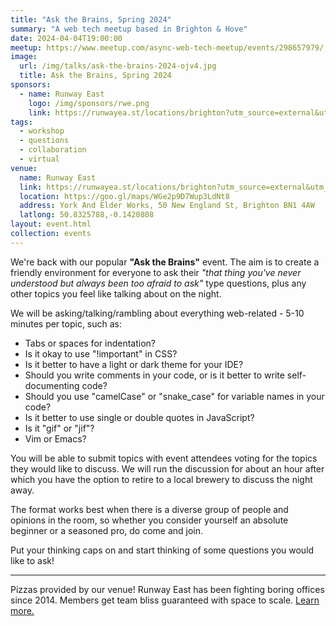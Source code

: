 ```yaml
---
title: "Ask the Brains, Spring 2024"
summary: "A web tech meetup based in Brighton & Hove"
date: 2024-04-04T19:00:00
meetup: https://www.meetup.com/async-web-tech-meetup/events/298657979/
image:
  url: /img/talks/ask-the-brains-2024-ojv4.jpg
  title: Ask the Brains, Spring 2024
sponsors:
  - name: Runway East
    logo: /img/sponsors/rwe.png
    link: https://runwayea.st/locations/brighton?utm_source=external&utm_medium=event&utm_campaign=sponsorship
tags:
  - workshop
  - questions
  - collaboration
  - virtual
venue:
  name: Runway East
  link: https://runwayea.st/locations/brighton?utm_source=external&utm_medium=event&utm_campaign=sponsorship
  location: https://goo.gl/maps/WGe2p9D7Wup3LdNt8
  address: York And Elder Works, 50 New England St, Brighton BN1 4AW
  latlong: 50.8325788,-0.1420808
layout: event.html
collection: events
---
```


We're back with our popular **"Ask the Brains"** event. The aim is to create a friendly environment for everyone to ask their _"that thing you've never understood but always been too afraid to ask"_ type questions, plus any other topics you feel like talking about on the night.

We will be asking/talking/rambling about everything web-related - 5-10 minutes per topic, such as:

- Tabs or spaces for indentation?
- Is it okay to use "!important" in CSS?
- Is it better to have a light or dark theme for your IDE?
- Should you write comments in your code, or is it better to write self-documenting code?
- Should you use "camelCase" or "snake_case" for variable names in your code?
- Is it better to use single or double quotes in JavaScript?
- Is it "gif" or "jif"?
- Vim or Emacs?

You will be able to submit topics with event attendees voting for the topics they would like to discuss. We will run the discussion for about an hour after which you have the option to retire to a local brewery to discuss the night away.

The format works best when there is a diverse group of people and opinions in the room, so whether you consider yourself an absolute beginner or a seasoned pro, do come and join.

Put your thinking caps on and start thinking of some questions you would like to ask!

---

Pizzas provided by our venue! Runway East has been fighting boring offices since 2014. Members get team bliss guaranteed with space to scale. [Learn more.](https://runwayea.st/locations/brighton?utm_source=external&utm_medium=event&utm_campaign=sponsorship)
